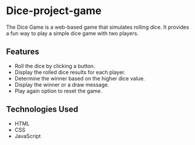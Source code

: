 # Dice-project-game

The Dice Game is a web-based game that simulates rolling dice. It provides a fun way to play a simple dice game with two players.

## Features

- Roll the dice by clicking a button.
- Display the rolled dice results for each player.
- Determine the winner based on the higher dice value.
- Display the winner or a draw message.
- Play again option to reset the game.

## Technologies Used

- HTML
- CSS
- JavaScript
